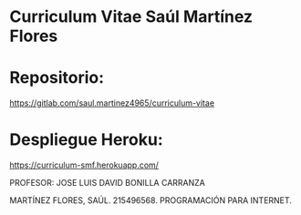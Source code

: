 # Curriculum Vitae Saúl Martínez Flores

# Repositorio: 
https://gitlab.com/saul.martinez4965/curriculum-vitae

# Despliegue Heroku:
https://curriculum-smf.herokuapp.com/


PROFESOR: JOSE LUIS DAVID BONILLA CARRANZA

MARTÍNEZ FLORES, SAÚL.
215496568.
PROGRAMACIÓN PARA INTERNET.
